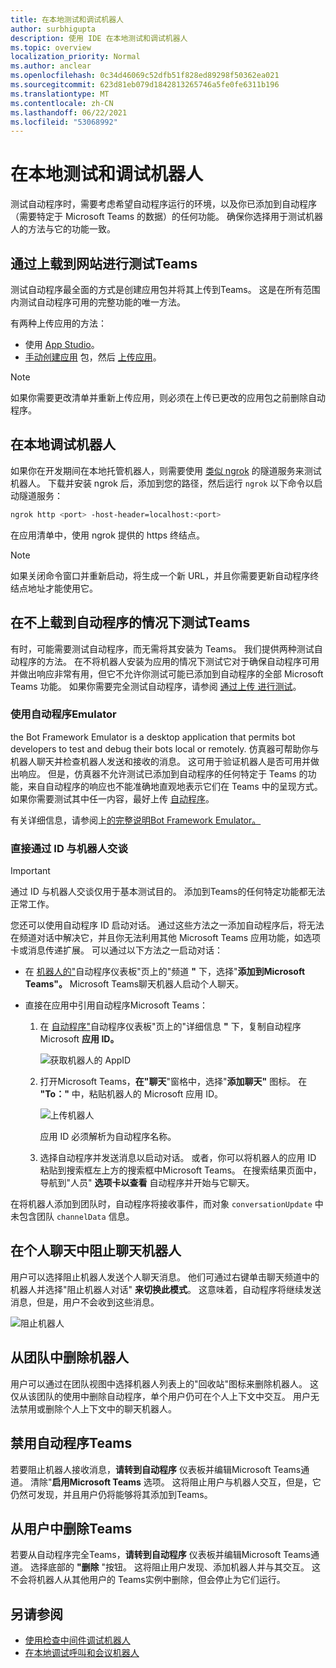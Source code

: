 ```yaml
---
title: 在本地测试和调试机器人
author: surbhigupta
description: 使用 IDE 在本地测试和调试机器人
ms.topic: overview
localization_priority: Normal
ms.author: anclear
ms.openlocfilehash: 0c34d46069c52dfb51f828ed89298f50362ea021
ms.sourcegitcommit: 623d81eb079d1842813265746a5fe0fe6311b196
ms.translationtype: MT
ms.contentlocale: zh-CN
ms.lasthandoff: 06/22/2021
ms.locfileid: "53068992"
---
```

# <a name="test-and-debug-your-bot-locally"></a>在本地测试和调试机器人

测试自动程序时，需要考虑希望自动程序运行的环境，以及你已添加到自动程序（需要特定于 Microsoft Teams 的数据）的任何功能。 确保你选择用于测试机器人的方法与它的功能一致。

## <a name="test-by-uploading-to-teams"></a>通过上载到网站进行测试Teams

测试自动程序最全面的方式是创建应用包并将其上传到Teams。 这是在所有范围内测试自动程序可用的完整功能的唯一方法。

有两种上传应用的方法：
* 使用 [App Studio](~/concepts/build-and-test/app-studio-overview.md)。
* [手动创建应用](~/concepts/build-and-test/apps-package.md) 包，然后 [上传应用](~/concepts/deploy-and-publish/apps-upload.md)。

> [!NOTE]
> 如果你需要更改清单并重新上传应用，则必须在上传已更改的应用包之前删除[](#delete-a-bot-from-teams)自动程序。

## <a name="debug-your-bot-locally"></a>在本地调试机器人

如果你在开发期间在本地托管机器人，则需要使用 [类似 ngrok](https://ngrok.com/) 的隧道服务来测试机器人。 下载并安装 ngrok 后，添加到您的路径，然后运行 `ngrok` 以下命令以启动隧道服务：

```bash
ngrok http <port> -host-header=localhost:<port>
```

在应用清单中，使用 ngrok 提供的 https 终结点。 

> [!NOTE]
> 如果关闭命令窗口并重新启动，将生成一个新 URL，并且你需要更新自动程序终结点地址才能使用它。

## <a name="test-your-bot-without-uploading-to-teams"></a>在不上载到自动程序的情况下测试Teams

有时，可能需要测试自动程序，而无需将其安装为 Teams。 我们提供两种测试自动程序的方法。 在不将机器人安装为应用的情况下测试它对于确保自动程序可用并做出响应非常有用，但它不允许你测试可能已添加到自动程序的全部 Microsoft Teams 功能。 如果你需要完全测试自动程序，请参阅 [通过上传 进行测试](#test-by-uploading-to-teams)。

### <a name="use-the-bot-emulator"></a>使用自动程序Emulator

the Bot Framework Emulator is a desktop application that permits bot developers to test and debug their bots local or remotely. 仿真器可帮助你与机器人聊天并检查机器人发送和接收的消息。 这可用于验证机器人是否可用并做出响应。 但是，仿真器不允许测试已添加到自动程序的任何特定于 Teams 的功能，来自自动程序的响应也不能准确地直观地表示它们在 Teams 中的呈现方式。 如果你需要测试其中任一内容，最好上传 [自动程序](#test-by-uploading-to-teams)。

有关详细信息，请参阅上[的完整说明Bot Framework Emulator。](/azure/bot-service/bot-service-debug-emulator?view=azure-bot-service-4.0&preserve-view=true)

### <a name="talk-to-your-bot-directly-by-id"></a>直接通过 ID 与机器人交谈

> [!Important]
> 通过 ID 与机器人交谈仅用于基本测试目的。 添加到Teams的任何特定功能都无法正常工作。

您还可以使用自动程序 ID 启动对话。 通过这些方法之一添加自动程序后，将无法在频道对话中解决它，并且你无法利用其他 Microsoft Teams 应用功能，如选项卡或消息传递扩展。 可以通过以下方法之一启动对话：

* 在 [机器人的"](https://dev.botframework.com/bots)自动程序仪表板"页上的"频道 **"** 下，选择"**添加到Microsoft Teams"。** Microsoft Teams聊天机器人启动个人聊天。

* 直接在应用中引用自动程序Microsoft Teams：
   1. 在 [自动程序"](https://dev.botframework.com/bots)自动程序仪表板"页上的"详细信息 **"** 下，复制自动程序 Microsoft **应用 ID。**
  
      ![获取机器人的 AppID](~/assets/images/bots_appid_botframework.png)
  
   2. 打开Microsoft Teams，**在"聊天**"窗格中，选择"**添加聊天"** 图标。 在 **"To："** 中，粘贴机器人的 Microsoft 应用 ID。
  
      ![上传机器人](~/assets/images/bots_uploading.png)

      应用 ID 必须解析为自动程序名称。

   3. 选择自动程序并发送消息以启动对话。
      或者，你可以将机器人的应用 ID 粘贴到搜索框左上方的搜索框中Microsoft Teams。 在搜索结果页面中，导航到"人员" **选项卡以查看** 自动程序并开始与它聊天。

在将机器人添加到团队时，自动程序将接收事件，而对象 `conversationUpdate` 中未包含团队 `channelData` 信息。

## <a name="block-a-bot-in-personal-chat"></a>在个人聊天中阻止聊天机器人

用户可以选择阻止机器人发送个人聊天消息。 他们可通过右键单击聊天频道中的机器人并选择"阻止机器人对话" **来切换此模式**。 这意味着，自动程序将继续发送消息，但是，用户不会收到这些消息。

![阻止机器人](~/assets/images/bots/botdisable.png)

## <a name="remove-a-bot-from-a-team"></a>从团队中删除机器人

用户可以通过在团队视图中选择机器人列表上的"回收站"图标来删除机器人。 这仅从该团队的使用中删除自动程序，单个用户仍可在个人上下文中交互。 用户无法禁用或删除个人上下文中的聊天机器人。

## <a name="disable-a-bot-in-teams"></a>禁用自动程序Teams

若要阻止机器人接收消息，**请转到自动程序** 仪表板并编辑Microsoft Teams通道。 清除"**启用Microsoft Teams** 选项。 这将阻止用户与机器人交互，但是，它仍然可发现，并且用户仍将能够将其添加到Teams。

## <a name="delete-a-bot-from-teams"></a>从用户中删除Teams

若要从自动程序完全Teams，**请转到自动程序** 仪表板并编辑Microsoft Teams通道。 选择底部的 **"删除** "按钮。 这将阻止用户发现、添加机器人并与其交互。 这不会将机器人从其他用户的 Teams实例中删除，但会停止为它们运行。

## <a name="see-also"></a>另请参阅

* [使用检查中间件调试机器人](/azure/bot-service/bot-service-debug-inspection-middleware)
* [在本地调试呼叫和会议机器人](~/bots/calls-and-meetings/debugging-local-testing-calling-meeting-bots.md)
